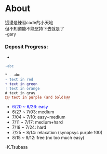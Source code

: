 # About  

這邊是練習code的小天地  
但不知道能不能堅持下去就是了  
 -gary  
 
### Deposit Progress:
* 
```diff 
-abc 
```
```diff
* - abc
- text in red
+ text in green
! text in orange
# text in gray
@@ text in purple (and bold)@@
```

<ul style="list-style-type: disc;">
<li><font color="blue">6/20 ~ 6/26: easy</font></li>
<li>6/27 ~ 7/03: medium</li>
<li>7/04 ~ 7/10: easy+medium</li>
<li>7/11 ~ 7/17: medium+hard</li>
<li>7/18 ~ 7/24: hard</li>
<li>7/25 ~ 8/14: relaxation (synopsys purple 100)</li>
<li>8/15 ~ 9/12: free (no too much easy)</li>
</ul>
 -K.Tsubasa
